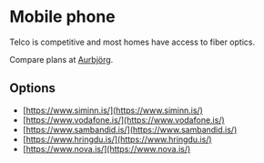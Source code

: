 # Mobile phone

Telco is competitive and most homes have access to fiber optics. 

Compare plans at [Aurbjörg](https://aurbjorg.is/#/farsimi).

## Options

- [https://www.siminn.is/](https://www.siminn.is/)
- [https://www.vodafone.is/](https://www.vodafone.is/)
- [https://www.sambandid.is/](https://www.sambandid.is/)
- [https://www.hringdu.is/](https://www.hringdu.is/)
- [https://www.nova.is/](https://www.nova.is/)